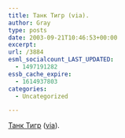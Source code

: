 ```yaml
---
title: Танк Тигр (via).
author: Gray
type: posts
date: 2003-09-21T10:46:53+00:00
excerpt:
url: /3884
esml_socialcount_LAST_UPDATED:
  - 1497191282
essb_cache_expire:
  - 1614937803
categories:
  - Uncategorized

---
```








<a href="http://armor.kiev.ua/humor/txt/tiger_2.php" target="_blank">Танк Тигр</a> (<a href="http://forum.exler.ru/ib/index.php?showforum=77" target="_blank">via</a>).